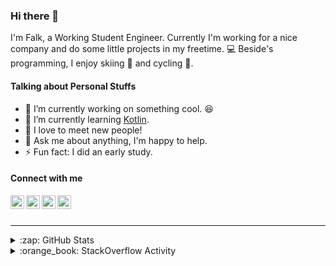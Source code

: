 ### Hi there 👋

I'm Falk, a Working Student Engineer. Currently I'm working for a nice company and do some little projects in my freetime. :computer: Beside's programming, I enjoy skiing :ski: and cycling :bicyclist:.

#### Talking about Personal Stuffs

- 🔭 I’m currently working on something cool. :laughing:
- 🌱 I’m currently learning [Kotlin][kotlin].
- 👯 I love to meet new people!
- 💬 Ask me about anything, I'm happy to help.
- ⚡ Fun fact: I did an early study.

#### Connect with me

[<img align="left" alt="LinkedIn" width="22px" src="https://cdn.jsdelivr.net/npm/simple-icons@v3/icons/linkedin.svg" />][linkedin]
[<img align="left" alt="GitHub" width="22px" src="https://cdn.jsdelivr.net/npm/simple-icons@v3/icons/github.svg" />][github]
[<img align="left" alt="GitLab" width="22px" src="https://cdn.jsdelivr.net/npm/simple-icons@v3/icons/gitlab.svg" />][gitlab]
[<img align="left" alt="Stack Overflow" width="22px" src="https://cdn.jsdelivr.net/npm/simple-icons@v3/icons/stackoverflow.svg" />][stackoverflow]

<br />
<br />

---

<details>
  <summary>:zap: GitHub Stats</summary>
  
  [![Flaxel's github stats](https://github-readme-stats.vercel.app/api?username=flaxel&include_all_commits=true)][github]
</details>

<details>
  <summary>:orange_book: StackOverflow Activity</summary>
  
  <!-- STACKOVERFLOW:START -->
- [Answer by flaxel for How can I check, the number that scanner received is an integer certainly in java?](https://stackoverflow.com/questions/63983210/how-can-i-check-the-number-that-scanner-received-is-an-integer-certainly-in-jav/63983413#63983413)
- [Answer by flaxel for how to push all the commit in git](https://stackoverflow.com/questions/63980185/how-to-push-all-the-commit-in-git/63982857#63982857)
- [Answer by flaxel for What collection do I need to store an Object and it's quantity?](https://stackoverflow.com/questions/63981722/what-collection-do-i-need-to-store-an-object-and-its-quantity/63981796#63981796)
- [Answer by flaxel for Is my example a description for ADTs? (java)](https://stackoverflow.com/questions/63979234/is-my-example-a-description-for-adts-java/63979391#63979391)
- [Answer by flaxel for How can I create a new git branch from the base of the commit tree , which has no commit in common with master branch ? for gh-pages](https://stackoverflow.com/questions/63978699/how-can-i-create-a-new-git-branch-from-the-base-of-the-commit-tree-which-has-n/63978716#63978716)
<!-- STACKOVERFLOW:END -->
</details>

[stackoverflow]: https://stackoverflow.com/users/10951752/flaxel
[gitlab]: https://gitlab.com/flaxel
[github]: https://github.com/flaxel
[linkedin]: https://www.linkedin.com/in/falk-p-b457211a0/
[kotlin]: https://kotlinlang.org/
